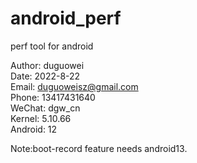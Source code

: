 # android_perf
perf tool for android


Author: duguowei  
Date: 2022-8-22  
Email: duguoweisz@gmail.com  
Phone: 13417431640  
WeChat: dgw_cn  
Kernel: 5.10.66  
Android: 12 

Note:boot-record feature needs android13.  

